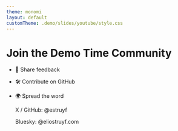 ```yaml
---
theme: monomi
layout: default
customTheme: .demo/slides/youtube/style.css
---
```


# Join the Demo Time Community

- 💬 Share feedback
- 🛠 Contribute on GitHub
- 🌍 Spread the word

  X / GitHub: @estruyf

  Bluesky: @eliostruyf.com
